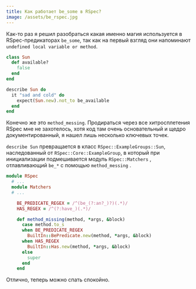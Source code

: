 ```yaml
---
title: Как работает be_some в RSpec?
image: /assets/be_rspec.jpg
---
```

Как-то раз я решил разобраться какая именно магия используется в RSpec-предикаторах `be_some`, так
как на первый взгляд они напоминают `undefined local variable or method`.

``` ruby
class Sun
  def available?
    false
  end
end

describe Sun do
  it "sad and cold" do
    expect(Sun.new).not_to be_available
  end
end
```

Конечно же это `method_messing`. Продираться через все хитросплетения RSpec мне не захотелось, хотя
код там  очень основательный и щедро документированный, я нашел лишь несколько ключевых точек.

`describe Sun` превращается в класс `RSpec::ExampleGroups::Sun`, наследованный от
`RSpec::Core::ExampleGroup`, в который при инициализации подмешивается модуль `RSpec::Matchers` [<i class="fa fa-external-link"></i>](https://github.com/rspec/rspec-core/blob/v3.1.7/lib/rspec/core/configuration.rb#L1095-L1101), 
отлавливающий `be_*` с помощью `method_messing` [<i class="fa fa-external-link"></i>](https://github.com/rspec/rspec-expectations/blob/v3.1.2/lib/rspec/matchers.rb#L928-L940).

``` ruby
module RSpec
  # ...
  module Matchers
  # ...

    BE_PREDICATE_REGEX = /^(be_(?:an?_)?)(.*)/
    HAS_REGEX = /^(?:have_)(.*)/

    def method_missing(method, *args, &block)
      case method.to_s
      when BE_PREDICATE_REGEX
        BuiltIn::BePredicate.new(method, *args, &block)
      when HAS_REGEX
        BuiltIn::Has.new(method, *args, &block)
      else
        super
      end
    end
```

Отлично, теперь можно спать спокойно.
